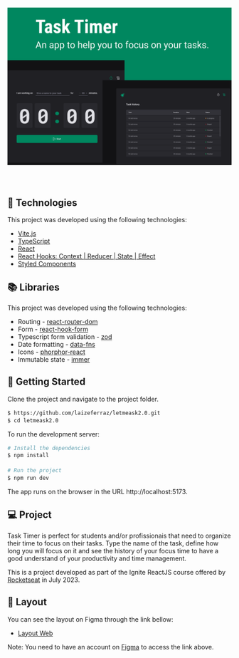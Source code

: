 <h1 align="center">
    <img alt="Task Timer cover" src=".github/cover.png">
</h1>

<br>

## 🧪 Technologies

This project was developed using the following technologies:

- [Vite.js](https://vitejs.dev/)
- [TypeScript](https://www.typescriptlang.org/)
- [React](https://react.dev/)
- [React Hooks: Context | Reducer | State | Effect](https://react.dev/reference/react)
- [Styled Components](https://styled-components.com/)

## 📚 Libraries

This project was developed using the following technologies:

- Routing - [react-router-dom](https://reactrouter.com/)
- Form - [react-hook-form](https://react-hook-form.com/)
- Typescript form validation - [zod](https://zod.dev/)
- Date formatting - [data-fns](https://date-fns.org/)
- Icons - [phorphor-react](https://phosphoricons.com/)
- Immutable state - [immer](https://github.com/immerjs/immer)

## 🚀 Getting Started

Clone the project and navigate to the project folder.

```bash
$ https://github.com/laizeferraz/letmeask2.0.git
$ cd letmeask2.0
```

To run the development server: 
```bash
# Install the dependencies
$ npm install

# Run the project
$ npm run dev
```
The app runs on the browser in the URL http://localhost:5173.

## 💻 Project

Task Timer is perfect for students and/or profissionais that need to organize their time to focus on their tasks. Type the name of the task, define how long you will focus on it and see the history of your focus time to have a good understand of your productivity and time management. 

This is a project developed as part of the Ignite ReactJS course offered by [Rocketseat](https://www.rocketseat.com.br/) in July 2023. 

## 🔖 Layout

You can see the layout on Figma through the link bellow:

- [Layout Web](https://www.figma.com/file/6iTXEFHmLSb2ZpLJ9PXp3O/Task-Timer?type=design&t=TfI13eX1UvescI8O-6) 

Note: You need to have an account on [Figma](http://figma.com/) to access the link above.


